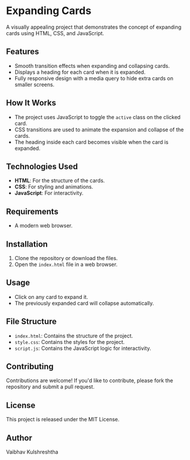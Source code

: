 # Expanding Cards

A visually appealing project that demonstrates the concept of expanding cards using HTML, CSS, and JavaScript.

## Features
- Smooth transition effects when expanding and collapsing cards.
- Displays a heading for each card when it is expanded.
- Fully responsive design with a media query to hide extra cards on smaller screens.

## How It Works
- The project uses JavaScript to toggle the `active` class on the clicked card.
- CSS transitions are used to animate the expansion and collapse of the cards.
- The heading inside each card becomes visible when the card is expanded.

## Technologies Used
- **HTML**: For the structure of the cards.
- **CSS**: For styling and animations.
- **JavaScript**: For interactivity.

## Requirements
- A modern web browser.

## Installation
1. Clone the repository or download the files.
2. Open the `index.html` file in a web browser.

## Usage
- Click on any card to expand it.
- The previously expanded card will collapse automatically.

## File Structure
- `index.html`: Contains the structure of the project.
- `style.css`: Contains the styles for the project.
- `script.js`: Contains the JavaScript logic for interactivity.

## Contributing
Contributions are welcome! If you'd like to contribute, please fork the repository and submit a pull request.

## License
This project is released under the MIT License.

## Author
Vaibhav Kulshreshtha